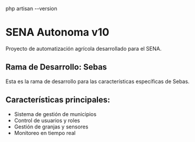 php artisan --version

# SENA Autonoma v10

Proyecto de automatización agrícola desarrollado para el SENA.

## Rama de Desarrollo: Sebas
Esta es la rama de desarrollo para las características específicas de Sebas.

## Características principales:
- Sistema de gestión de municipios
- Control de usuarios y roles
- Gestión de granjas y sensores
- Monitoreo en tiempo real
